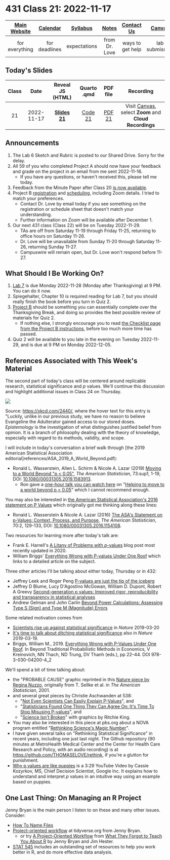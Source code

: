 # 431 Class 21: 2022-11-17

[Main Website](https://thomaselove.github.io/431-2022/) | [Calendar](https://thomaselove.github.io/431-2022/calendar.html) | [Syllabus](https://thomaselove.github.io/431-syllabus-2022/) | [Notes](https://thomaselove.github.io/431-notes/) | [Contact Us](https://thomaselove.github.io/431-2022/contact.html) | [Canvas](https://canvas.case.edu) | [Data and Code](https://github.com/THOMASELOVE/431-data)
:-----------: | :--------------: | :----------: | :---------: | :-------------: | :-----------: | :------------:
for everything | for deadlines | expectations | from Dr. Love | ways to get help | lab submission | for downloads

## Today's Slides

Class | Date | Reveal JS (HTML) | Quarto .qmd | PDF file | Recording
:---: | :--------: | :------: | :------: | :--------: | :-------------:
21 | 2022-11-17 | **[Slides 21](https://thomaselove.github.io/431-slides-2022/class21.html)** | [Code 21](https://thomaselove.github.io/431-slides-2022/class21.qmd) | [PDF 21](431%20Class%2021.pdf) | Visit [Canvas](https://canvas.case.edu/), select **Zoom** and **Cloud Recordings**

## Announcements

1. The Lab 6 Sketch and Rubric is posted to our Shared Drive. Sorry for the delay.
2. All 59 of you who completed Project A should now have your feedback and grade on the project in an email from me sent 2022-11-16.
    - If you have any questions, or haven't received this, please tell me today.
3. Feedback from the Minute Paper after Class 20 [is now available](https://bit.ly/431-2022-min20-feedback).
4. Project B [registration](https://github.com/THOMASELOVE/431-classes-2022/blob/main/projectB/registration.md) and [scheduling](https://github.com/THOMASELOVE/431-classes-2022/blob/main/projectB/schedule.md), including Zoom details. I tried to match your preferences.
    - Contact Dr. Love by email today if you see something on the registration or schedule sheet that doesn't match your understanding.
    - Further information on Zoom will be available after December 1.
5. Our next 431 class (Class 22) will be on Tuesday 2022-11-29.
    - TAs are off from Saturday 11-19 through Friday 11-25, returning to office hours on Saturday 11-26. 
    - Dr. Love will be unavailable from Sunday 11-20 through Saturday 11-26, returning Sunday 11-27. 
    - Campuswire will remain open, but Dr. Love won't respond before 11-27.

## What Should I Be Working On?

1. [Lab 7](https://github.com/THOMASELOVE/431-labs-2022) is due Monday 2022-11-28 (Monday after Thanksgiving) at 9 PM. You can do it now.
2. Spiegehalter, Chapter 10 is required reading for Lab 7, but you should really finish the book before you turn in Quiz 2.
3. [Project B](https://thomaselove.github.io/431-projectB-2022/) should be something you can essentially complete over the Thanksgiving Break, and doing so provides the best possible review of materials for Quiz 2.
    - If nothing else, I strongly encourage you to read [the Checklist page from the Project B instructions](https://thomaselove.github.io/431-projectB-2022/checklist.html), before too much more time has passed.
4. Quiz 2 will be available to you late in the evening on Tuesday 2022-11-29, and is due at 9 PM on Monday 2022-12-05.

## References Associated with This Week's Material

The second part of today's class will be centered around replicable research, statistical significance and *p* values. We'll continue this discussion and highlight additional issues in Class 24 on Thursday.

![](https://imgs.xkcd.com/comics/epistemic_uncertainty.png)

Source: https://xkcd.com/2440/, where the hover text for this entry is "Luckily, unlike in our previous study, we have no reason to believe Evangeline the Adulterator gained access to our stored doses. *Epistemology* is the investigation of what distinguishes justified belief from opinion. It is a branch of philosophy dealing with the theory of knowledge, especially with regard to its methods, validity, and scope. 

I will include in today's conversation a brief walk through [the 2019 American Statistical Association editorial]references/ASA_2019_A_World_Beyond.pdf):

- Ronald L. Wasserstein, Allen L. Schirm & Nicole A. Lazar (2019) [Moving to a World Beyond "p < 0.05"](https://www.tandfonline.com/doi/full/10.1080/00031305.2019.1583913), *The American Statistician*, 73:sup1, 1-19, DOI: [10.1080/00031305.2019.1583913](https://doi.org/10.1080/00031305.2019.1583913). 
    - Ron gave a [one-hour talk you can watch here](https://t.co/GbQF01h4jU) on "[Helping to move to a world beyond p < 0.05](https://t.co/GbQF01h4jU)" which I cannot recommend enough.

You may also be interested in [the American Statistical Association's 2016 statement on P Values](https://github.com/THOMASELOVE/431-2021/blob/main/classes/class23/references/ASA_2016_Pvalues_Context_Process_Purpose.pdf) which originally got me thinking along these lines: 

- Ronald L. Wasserstein & Nicole A. Lazar (2016) [The ASA's Statement on p-Values: Context, Process, and Purpose](https://www.tandfonline.com/doi/full/10.1080/00031305.2016.1154108), *The American Statistician*, 70:2, 129-133, DOI:
[10.1080/00031305.2016.1154108](https://doi.org/10.1080/00031305.2016.1154108).

Two resources for learning more after today's talk are:

- Frank E. Harrell's [A Litany of Problems with *p*-values](https://www.fharrell.com/post/pval-litany/) blog post most recently updated in 2020.
- William Briggs' [Everything Wrong with P-values Under One Roof](http://wmbriggs.com/post/26125/) which links to a detailed article on the subject.

Three other articles I'll be talking about either today, Thursday or in 432:

- Jeffrey Leek and Roger Peng [P-values are just the tip of the iceberg](references/Leek_and_Peng_2015_Pvalues_Nature.pdf)
- Jeffrey D Blume, Lucy D'Agostino McGowan, William D. Dupont, Robert A Greevy [Second-generation p values: Improved rigor, reproducibility and transparency in statistical analyses](references/Blume_etal_2018_Second_Generation_P_Values.pdf)
- Andrew Gelman and John Carlin [Beyond Power Calculations: Assessing Type S (Sign) and Type M (Magnitude) Errors](references/Gelman_Carlin_2014_Beyond_Power_Calculations.pdf)

Some related motivation comes from 

- [Scientists rise up against statistical significance](https://www.nature.com/articles/d41586-019-00857-9) in *Nature* 2019-03-20
- [It's time to talk about ditching statistical significance](https://www.nature.com/articles/d41586-019-00874-8) also in *Nature* 2019-03-19.
- Briggs, William M., 2019. [Everything Wrong with P-Values Under One Roof](http://wmbriggs.com/post/26125/). In Beyond Traditional Probabilistic Methods in Economics, V Kreinovich, NN Thach, ND Trung, DV Thanh (eds.), pp 22–44. DOI 978-3-030-04200-4_2

We'll spend a bit of time talking about:

- the "PROBABLE CAUSE" graphic reprinted in this [Nature piece by Regina Nuzzo](https://www.nature.com/news/scientific-method-statistical-errors-1.14700), originally from T. Sellke et al. in *The American Statistician*, 2001.
- and several great pieces by Christie Aschwanden at 538:
    - "[Not Even Scientists Can Easily Explain P-Values](https://fivethirtyeight.com/features/not-even-scientists-can-easily-explain-p-values/)", and
    - "[Statisticians Found One Thing They Can Agree On: It's Time To Stop Misusing P-values](https://fivethirtyeight.com/features/statisticians-found-one-thing-they-can-agree-on-its-time-to-stop-misusing-p-values/)", and
    - "[Science Isn't Broken](https://fivethirtyeight.com/features/science-isnt-broken/#part1)" with graphics by Ritchie King.
- You may also be interested in this piece at pbs.org about a NOVA program entitled "[Rethinking Science's Magic Number](https://www.pbs.org/wgbh/nova/article/rethinking-sciences-magic-number/)".
- I have given several talks on "Rethinking Statistical Significance" in recent years, including one just last night. The Github repository (90 minutes at MetroHealth Medical Center and the Center for Health Care Research and Policy, with an audio recording) is at https://github.com/THOMASELOVE/rethink, if you're a glutton for punishment.
- [Why p values are like puppies](https://www.youtube.com/watch?v=9jW9G8MO4PQ) is a 3:29 YouTube Video by Cassie Kozyrkov, MS, Chief Decision Scientist, Google Inc. It explains how to understand and interpret *p* values in an intuitive way using an example based on puppies.

## One Last Thing: On Managing an R Project

Jenny Bryan is the main person I listen to on these and many other issues. Consider:

- [How To Name Files](https://speakerdeck.com/jennybc/how-to-name-files)
- [Project-oriented workflow](https://www.tidyverse.org/articles/2017/12/workflow-vs-script/) at tidyverse.org from Jenny Bryan.
    - or try [A Project-Oriented Workflow](https://whattheyforgot.org/project-oriented-workflow.html) from [What They Forgot to Teach You About R](https://whattheyforgot.org/) by Jenny Bryan and Jim Hester.
- [STAT 545](https://stat545.com/r-basics.html) includes an outstanding set of resources to help you work better in R, and do more effective data analysis.
